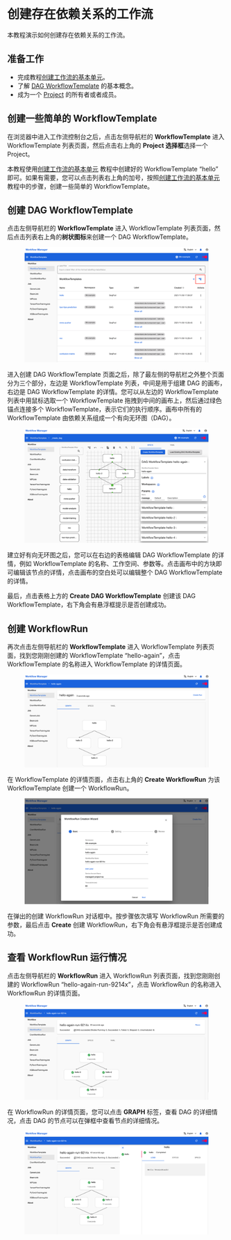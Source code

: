 # 创建存在依赖关系的工作流

本教程演示如何创建存在依赖关系的工作流。

## 准备工作

* 完成教程[创建工作流的基本单元](./create-basic-unit-of-workflow.md)。
* 了解 [DAG WorkflowTemplate](../../module/workflow/workflow/workflowtemplate.md#dag-workflowtemplate) 的基本概念。
* 成为一个 [Project](../../module/security/index.md#project) 的所有者或者成员。

## 创建一些简单的 WorkflowTemplate

在浏览器中进入工作流控制台之后，点击左侧导航栏的 **WorkflowTemplate** 进入 WorkflowTemplate 列表页面，然后点击右上角的 **Project 选择框**选择一个 Project。

本教程使用[创建工作流的基本单元](./create-basic-unit-of-workflow.md#步骤1创建-workflowtemplate) 教程中创建好的 WorkflowTemplate “hello” 即可。如果有需要，您可以点击列表右上角的加号，按照[创建工作流的基本单元](./create-basic-unit-of-workflow.md#步骤1创建-workflowtemplate) 教程中的步骤，创建一些简单的 WorkflowTemplate。

## 创建 DAG WorkflowTemplate

点击左侧导航栏的 **WorkflowTemplate** 进入 WorkflowTemplate 列表页面，然后点击列表右上角的**树状图标**来创建一个 DAG WorkflowTemplate。

<figure class="screenshot">
  <img alt="workflowtemplate-list" src="../assets/guide/build-automatic-workflow/create-workflow-including-dependencies/workflowtemplate-list.png" class="screenshot"/>
</figure>

进入创建 DAG WorkflowTemplate 页面之后，除了最左侧的导航栏之外整个页面分为三个部分，左边是 WorkflowTemplate 列表，中间是用于组建 DAG 的画布，右边是 DAG WorkflowTemplate 的详情。您可以从左边的 WorkflowTemplate 列表中用鼠标选取一个 WorkflowTemplate 拖拽到中间的画布上，然后通过绿色锚点连接多个 WorkflowTemplate，表示它们的执行顺序。画布中所有的 WorkflowTemplate 由依赖关系组成一个有向无环图（DAG）。

<figure class="screenshot">
  <img alt="create-workflowtemplate" src="../assets/guide/build-automatic-workflow/create-workflow-including-dependencies/create-workflowtemplate.png" class="screenshot"/>
</figure>

建立好有向无环图之后，您可以在右边的表格编辑 DAG WorkflowTemplate 的详情，例如 WorkflowTemplate 的名称、工作空间、参数等。点击画布中的方块即可编辑该节点的详情，点击画布的空白处可以编辑整个 DAG WorkflowTemplate 的详情。

最后，点击表格上方的 **Create DAG WorkflowTemplate** 创建该 DAG WorkflowTemplate，右下角会有悬浮框提示是否创建成功。

## 创建 WorkflowRun

再次点击左侧导航栏的 **WorkflowTemplate** 进入 WorkflowTemplate 列表页面，找到您刚刚创建的 WorkflowTemplate “hello-again”，点击 WorkflowTemplate 的名称进入 WorkflowTemplate 的详情页面。

<figure class="screenshot">
  <img alt="workflowtemplate-detail" src="../assets/guide/build-automatic-workflow/create-workflow-including-dependencies/workflowtemplate-detail.png" class="screenshot"/>
</figure>

在 WorkflowTemplate 的详情页面，点击右上角的 **Create WorkflowRun** 为该 WorkflowTemplate 创建一个 WorkflowRun。

<figure class="screenshot">
  <img alt="create-workflowrun" src="../assets/guide/build-automatic-workflow/create-workflow-including-dependencies/create-workflowrun.png" class="screenshot"/>
</figure>

在弹出的创建 WorkflowRun 对话框中。按步骤依次填写 WorkflowRun 所需要的参数，最后点击 **Create** 创建 WorkflowRun，右下角会有悬浮框提示是否创建成功。

## 查看 WorkflowRun 运行情况

点击左侧导航栏的 **WorkflowRun** 进入 WorkflowRun 列表页面，找到您刚刚创建的 WorkflowRun “hello-again-run-9214x”，点击 WorkflowRun 的名称进入 WorkflowRun 的详情页面。

<figure class="screenshot">
  <img alt="workflowrun-detail" src="../assets/guide/build-automatic-workflow/create-workflow-including-dependencies/workflowrun-detail.png" class="screenshot"/>
</figure>

在 WorkflowRun 的详情页面，您可以点击 **GRAPH** 标签，查看 DAG 的详细情况，点击 DAG 的节点可以在弹框中查看节点的详细情况。

<figure class="screenshot">
  <img alt="workflowrun-detail-node" src="../assets/guide/build-automatic-workflow/create-workflow-including-dependencies/workflowrun-detail-node.png" class="screenshot"/>
</figure>
